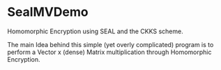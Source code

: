 # SealMVDemo
Homomorphic Encryption using SEAL and the CKKS scheme.

The main Idea behind this simple (yet overly complicated) program is to perform a Vector x (dense) Matrix multiplication through Homomorphic Encryption.
